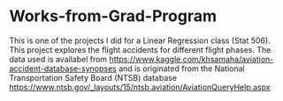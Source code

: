 # Works-from-Grad-Program

This is one of the projects I did for a Linear Regression class (Stat 506).
This project explores the flight accidents for different flight phases.
The data used is availabel from https://www.kaggle.com/khsamaha/aviation-accident-database-synopses and is originated from the National Transportation Safety Board (NTSB) database https://www.ntsb.gov/_layouts/15/ntsb.aviation/AviationQueryHelp.aspx
